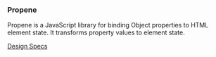 ### Propene

Propene is a JavaScript library for binding Object properties to HTML element state. It transforms property values to element state.

[Design Specs](USECASE.md)
